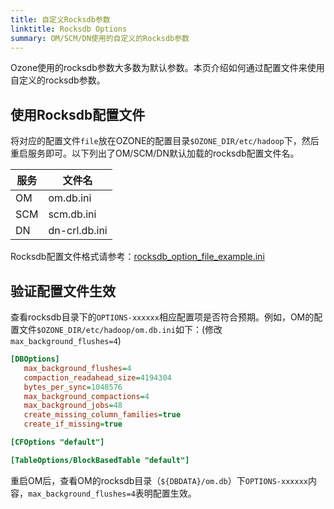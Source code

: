 ```yaml
---
title: 自定义Rocksdb参数
linktitle: Rocksdb Options
summary: OM/SCM/DN使用的自定义的Rocksdb参数
---
```

<!---
  Licensed to the Apache Software Foundation (ASF) under one or more
  contributor license agreements.  See the NOTICE file distributed with
  this work for additional information regarding copyright ownership.
  The ASF licenses this file to You under the Apache License, Version 2.0
  (the "License"); you may not use this file except in compliance with
  the License.  You may obtain a copy of the License at

      http://www.apache.org/licenses/LICENSE-2.0

  Unless required by applicable law or agreed to in writing, software
  distributed under the License is distributed on an "AS IS" BASIS,
  WITHOUT WARRANTIES OR CONDITIONS OF ANY KIND, either express or implied.
  See the License for the specific language governing permissions and
  limitations under the License.
-->

Ozone使用的rocksdb参数大多数为默认参数。本页介绍如何通过配置文件来使用自定义的rocksdb参数。

## 使用Rocksdb配置文件

将对应的配置文件`file`放在OZONE的配置目录`$OZONE_DIR/etc/hadoop`下，然后重启服务即可。以下列出了OM/SCM/DN默认加载的rocksdb配置文件名。

服务 | 文件名     
----|---------
OM  | om.db.ini 
SCM | scm.db.ini 
DN  | dn-crl.db.ini

Rocksdb配置文件格式请参考：[rocksdb_option_file_example.ini](https://github.com/facebook/rocksdb/blob/main/examples/rocksdb_option_file_example.ini)

## 验证配置文件生效

查看rocksdb目录下的`OPTIONS-xxxxxx`相应配置项是否符合预期。例如，OM的配置文件`$OZONE_DIR/etc/hadoop/om.db.ini`如下：(修改`max_background_flushes=4`)

```ini
[DBOptions]
   max_background_flushes=4
   compaction_readahead_size=4194304
   bytes_per_sync=1048576
   max_background_compactions=4
   max_background_jobs=48
   create_missing_column_families=true
   create_if_missing=true

[CFOptions "default"]

[TableOptions/BlockBasedTable "default"]
```
重启OM后，查看OM的rocksdb目录（`${DBDATA}/om.db`）下`OPTIONS-xxxxxx`内容，`max_background_flushes=4`表明配置生效。
